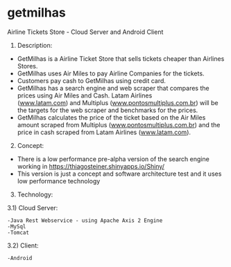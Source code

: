 # getmilhas
Airline Tickets Store - Cloud Server and Android Client

1) Description: 
  
  - GetMilhas is a Airline Ticket Store that sells tickets cheaper than Airlines Stores. 
  - GetMilhas uses Air Miles to pay Airline Companies for the tickets.
  - Customers pay cash to GetMilhas using credit card.
  - GetMilhas has a search engine and web scraper that compares the prices using Air Miles and Cash. Latam Airlines       
  (www.latam.com) and Multiplus (www.pontosmultiplus.com.br) will be the targets for the web scraper and benchmarks for the prices.
  - GetMilhas calculates the price of the ticket based on the Air Miles amount scraped from Multiplus (www.pontosmultiplus.com.br) and the price in cash scraped from Latam Airlines (www.latam.com).


2) Concept:
  
  - There is a low performance pre-alpha version of the search engine working in https://thiagosteiner.shinyapps.io/Shiny/
  - This version is just a concept and software architecture test and it uses low performance technology

3) Technology:
  
  3.1) Cloud Server:
    
    -Java Rest Webservice - using Apache Axis 2 Engine
    -MySql
    -Tomcat
  
  3.2) Client:
  
    -Android
  
